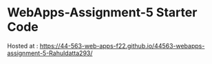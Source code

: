 # WebApps-Assignment-5 Starter Code

Hosted at : https://44-563-web-apps-f22.github.io/44563-webapps-assignment-5-Rahuldatta293/